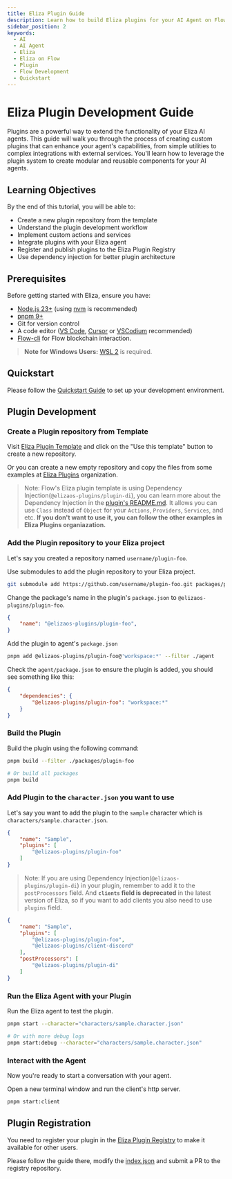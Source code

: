 ```yaml
---
title: Eliza Plugin Guide
description: Learn how to build Eliza plugins for your AI Agent on Flow
sidebar_position: 2
keywords:
  - AI  
  - AI Agent
  - Eliza
  - Eliza on Flow
  - Plugin
  - Flow Development
  - Quickstart
---
```


# Eliza Plugin Development Guide

Plugins are a powerful way to extend the functionality of your Eliza AI agents. This guide will walk you through the process of creating custom plugins that can enhance your agent's capabilities, from simple utilities to complex integrations with external services. You'll learn how to leverage the plugin system to create modular and reusable components for your AI agents.

## Learning Objectives

By the end of this tutorial, you will be able to:

- Create a new plugin repository from the template
- Understand the plugin development workflow
- Implement custom actions and services
- Integrate plugins with your Eliza agent
- Register and publish plugins to the Eliza Plugin Registry
- Use dependency injection for better plugin architecture

## Prerequisites

Before getting started with Eliza, ensure you have:

- [Node.js 23+] (using [nvm] is recommended)
- [pnpm 9+]
- Git for version control
- A code editor ([VS Code], [Cursor] or [VSCodium] recommended)
- [Flow-cli] for Flow blockchain interaction.

> **Note for Windows Users:** [WSL 2] is required.

## Quickstart

Please follow the [Quickstart Guide] to set up your development environment.

## Plugin Development

### Create a Plugin repository from Template

Visit [Eliza Plugin Template] and click on the "Use this template" button to create a new repository.

Or you can create a new empty repository and copy the files from some examples at [Eliza Plugins] organization.

> Note: Flow's Eliza plugin template is using Dependency Injection(`@elizaos-plugins/plugin-di`), you can learn more about the Dependency Injection in the [plugin's README.md].  It allows you can use `Class` instead of `Object` for your `Actions`, `Providers`, `Services`, and etc. **If you don't want to use it, you can follow the other examples in Eliza Plugins organiazation.**

### Add the Plugin repository to your Eliza project

Let's say you created a repository named `username/plugin-foo`.

Use submodules to add the plugin repository to your Eliza project.

```bash
git submodule add https://github.com/username/plugin-foo.git packages/plugin-foo
```

Change the package's name in the plugin's `package.json` to `@elizaos-plugins/plugin-foo`.

```json
{
    "name": "@elizaos-plugins/plugin-foo",
}
```

Add the plugin to agent's `package.json`

```bash
pnpm add @elizaos-plugins/plugin-foo@'workspace:*' --filter ./agent
```

Check the `agent/package.json` to ensure the plugin is added, you should see something like this:

```json
{
    "dependencies": {
        "@elizaos-plugins/plugin-foo": "workspace:*"
    }
}
```

### Build the Plugin

Build the plugin using the following command:

```bash
pnpm build --filter ./packages/plugin-foo

# Or build all packages
pnpm build
```

### Add Plugin to the `character.json` you want to use

Let's say you want to add the plugin to the `sample` character which is `characters/sample.character.json`.

```json
{
    "name": "Sample",
    "plugins": [
        "@elizaos-plugins/plugin-foo"
    ]
}
```

> Note: If you are using Dependency Injection(`@elizaos-plugins/plugin-di`) in your plugin, remember to add it to the `postProcessors` field. And **`clients` field is deprecated** in the latest version of Eliza, so if you want to add clients you also need to use `plugins` field.

```json
{
    "name": "Sample",
    "plugins": [
        "@elizaos-plugins/plugin-foo",
        "@elizaos-plugins/client-discord"
    ],
    "postProcessors": [
        "@elizaos-plugins/plugin-di"
    ]
}
```

### Run the Eliza Agent with your Plugin

Run the Eliza agent to test the plugin.

```bash
pnpm start --character="characters/sample.character.json"

# Or with more debug logs
pnpm start:debug --character="characters/sample.character.json"
```

### Interact with the Agent

Now you're ready to start a conversation with your agent.

Open a new terminal window and run the client's http server.

```bash
pnpm start:client
```

## Plugin Registration

You need to register your plugin in the [Eliza Plugin Registry] to make it available for other users.

Please follow the guide there, modify the [index.json] and submit a PR to the registry repository.

[Node.js 23+]: https://docs.npmjs.com/downloading-and-installing-node-js-and-npm
[nvm]: https://github.com/nvm-sh/nvm
[pnpm 9+]: https://pnpm.io/installation
[VS Code]: https://code.visualstudio.com/
[Cursor]: https://cursor.com/
[VSCodium]: https://vscodium.com
[Flow-cli]: https://developers.flow.com/tools/flow-cli
[WSL 2]: https://learn.microsoft.com/en-us/windows/wsl/install-manual
[Quickstart Guide]: ./index.md
[Eliza Plugin Template]: https://github.com/onflow/eliza-plugin-template
[Eliza Plugins]: https://github.com/elizaos-plugins
[plugin's README.md]: https://github.com/fixes-world/plugin-di
[Eliza Plugin Registry]: https://github.com/elizaos-plugins/registry
[index.json]: https://github.com/elizaos-plugins/registry/blob/main/index.json
